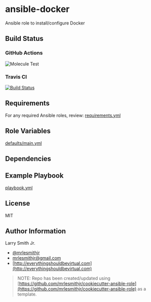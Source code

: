 # ansible-docker

Ansible role to install/configure Docker

## Build Status

### GitHub Actions

![Molecule Test](https://github.com/mrlesmithjr/ansible-docker/workflows/Molecule%20Test/badge.svg)

### Travis CI

[![Build Status](https://travis-ci.org/mrlesmithjr/ansible-docker.svg?branch=master)](https://travis-ci.org/mrlesmithjr/ansible-docker)

## Requirements

For any required Ansible roles, review:
[requirements.yml](requirements.yml)

## Role Variables

[defaults/main.yml](defaults/main.yml)

## Dependencies

## Example Playbook

[playbook.yml](playbook.yml)

## License

MIT

## Author Information

Larry Smith Jr.

- [@mrlesmithjr](https://twitter.com/mrlesmithjr)
- [mrlesmithjr@gmail.com](mailto:mrlesmithjr@gmail.com)
- [http://everythingshouldbevirtual.com](http://everythingshouldbevirtual.com)

> NOTE: Repo has been created/updated using [https://github.com/mrlesmithjr/cookiecutter-ansible-role](https://github.com/mrlesmithjr/cookiecutter-ansible-role) as a template.
